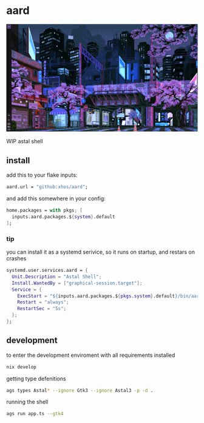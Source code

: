 # aard
![](./ss.png)  

WIP astal shell

## install

add this to your flake inputs:

```nix
aard.url = "github:xhos/aard";
```

and add this somewhere in your config:

```nix
home.packages = with pkgs; [
  inputs.aard.packages.${system}.default
];
```

### tip

you can install it as a systemd serivice, so it runs on startup, and restars on crashes
```nix
systemd.user.services.aard = {
  Unit.Description = "Astal Shell";
  Install.WantedBy = ["graphical-session.target"];
  Service = {
    ExecStart = "${inputs.aard.packages.${pkgs.system}.default}/bin/aard";
    Restart = "always";
    RestartSec = "5s";
  };
};
```

## development

to enter the development enviroment with all requirements installed

```bash
nix develop
```

getting type defenitions

```bash
ags types Astal* --ignore Gtk3 --ignore Astal3 -p -d .
```

running the shell

```bash
ags run app.ts --gtk4
```
